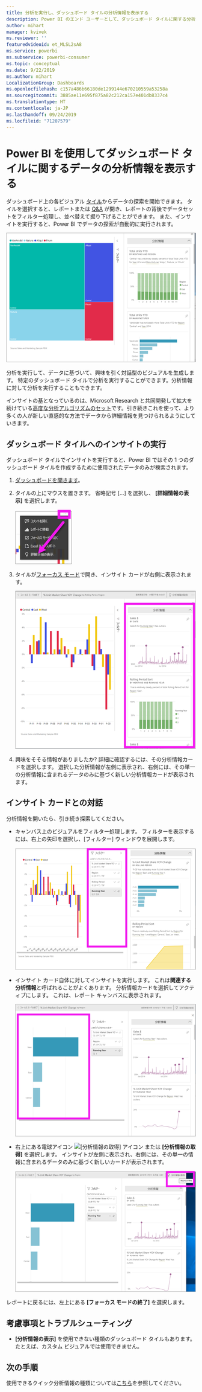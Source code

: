 ```yaml
---
title: 分析を実行し、ダッシュボード タイルの分析情報を表示する
description: Power BI のエンド ユーザーとして、ダッシュボード タイルに関する分析情報を取得する方法を説明します。
author: mihart
manager: kvivek
ms.reviewer: ''
featuredvideoid: et_MLSL2sA8
ms.service: powerbi
ms.subservice: powerbi-consumer
ms.topic: conceptual
ms.date: 9/22/2019
ms.author: mihart
LocalizationGroup: Dashboards
ms.openlocfilehash: c157a486b66180de1299144e670210559a53258a
ms.sourcegitcommit: 3885ae11e695f875a82c212ca157e401db8337c4
ms.translationtype: HT
ms.contentlocale: ja-JP
ms.lasthandoff: 09/24/2019
ms.locfileid: "71207579"
---
```

# <a name="view-data-insights-on-dashboard-tiles-with-power-bi"></a>Power BI を使用してダッシュボード タイルに関するデータの分析情報を表示する
ダッシュボード上の各ビジュアル [タイル](end-user-tiles.md)からデータの探索を開始できます。 タイルを選択すると、レポートまたは [Q&A](end-user-q-and-a.md) が開き、レポートの背後でデータセットをフィルター処理し、並べ替えて掘り下げることができます。 また、インサイトを実行すると、Power BI でデータの探索が自動的に実行されます。

![省略記号メニュー モード](./media/end-user-insights/power-bi-insight.png)

分析を実行して、データに基づいて、興味を引く対話型のビジュアルを生成します。 特定のダッシュボード タイルで分析を実行することができます。分析情報に対して分析を実行することもできます。

インサイトの基となっているのは、Microsoft Research と共同開発して拡大を続けている[高度な分析アルゴリズムのセット](end-user-insight-types.md)です。引き続きこれを使って、より多くの人が新しい直感的な方法でデータから詳細情報を見つけられるようにしていきます。

## <a name="run-insights-on-a-dashboard-tile"></a>ダッシュボード タイルへのインサイトの実行
ダッシュボード タイルでインサイトを実行すると、Power BI ではその 1 つのダッシュボード タイルを作成するために使用されたデータのみが検索されます。 

1. [ダッシュボードを開きます](end-user-dashboards.md)。
2. タイルの上にマウスを置きます。 省略記号 [...] を選択し、 **[詳細情報の表示]** を選択します。 

    ![省略記号メニュー モード](./media/end-user-insights/power-bi-hovers.png)


3. タイルが[フォーカス モード](end-user-focus.md)で開き、インサイト カードが右側に表示されます。    
   
    ![フォーカス モード](./media/end-user-insights/power-bi-insights-tile.png)    
4. 興味をそそる情報がありましたか? 詳細に確認するには、その分析情報カードを選択します。 選択した分析情報が左側に表示され、右側には、その単一の分析情報に含まれるデータのみに基づく新しい分析情報カードが表示されます。    

 ## <a name="interact-with-the-insight-cards"></a>インサイト カードとの対話
分析情報を開いたら、引き続き探索してください。

   * キャンバス上のビジュアルをフィルター処理します。  フィルターを表示するには、右上の矢印を選択し、[フィルター] ウィンドウを展開します。

      ![[フィルター] メニューが展開された分析情報](./media/end-user-insights/power-bi-filters.png)
   
   * インサイト カード自体に対してインサイトを実行します。 これは**関連する分析情報**と呼ばれることがよくあります。 分析情報カードを選択してアクティブにします。 これは、レポート キャンバスに表示されます。
   
      ![[フィルター] メニューが展開された分析情報](./media/end-user-insights/power-bi-insight-card.png)
   
   * 右上にある電球アイコン ![[分析情報の取得] アイコン](./media/end-user-insights/power-bi-bulb-icon.png) または **[分析情報の取得]** を選択します。 インサイトが左側に表示され、右側には、その単一の情報に含まれるデータのみに基づく新しいカードが表示されます。
     
     ![[詳細情報の取得] アイコンが表示されたメニュー バー](./media/end-user-insights/power-bi-related.png)
     
レポートに戻るには、左上にある **[フォーカス モードの終了]** を選択します。

## <a name="considerations-and-troubleshooting"></a>考慮事項とトラブルシューティング
- **[分析情報の表示]** を使用できない種類のダッシュボード タイルもあります。 たとえば、カスタム ビジュアルでは使用できません。<!--[custom visuals](end-user-custom-visuals.md)-->


## <a name="next-steps"></a>次の手順
使用できるクイック分析情報の種類については[こちら](end-user-insight-types.md)を参照してください。

